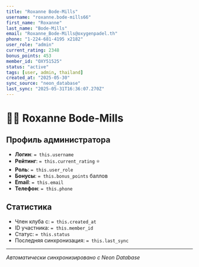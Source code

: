 ```yaml
---
title: "Roxanne Bode-Mills"
username: "roxanne.bode-mills66"
first_name: "Roxanne"
last_name: "Bode-Mills"
email: "Roxanne_Bode-Mills@oxygenpadel.th"
phone: "1-224-681-4195 x2182"
user_role: "admin"
current_rating: 2348
bonus_points: 453
member_id: "OXY51525"
status: "active"
tags: [user, admin, thailand]
created_at: "2025-05-30"
sync_source: "neon_database"
last_sync: "2025-05-31T16:36:07.270Z"
---
```


# 👨‍💼 Roxanne Bode-Mills

## Профиль администратора

- **Логин**: `= this.username`
- **Рейтинг**: `= this.current_rating` ⭐
- **Роль**: `= this.user_role`
- **Бонусы**: `= this.bonus_points` баллов
- **Email**: `= this.email`
- **Телефон**: `= this.phone`

## Статистика

- Член клуба с: `= this.created_at`
- ID участника: `= this.member_id`
- Статус: `= this.status`
- Последняя синхронизация: `= this.last_sync`

---

*Автоматически синхронизировано с Neon Database*